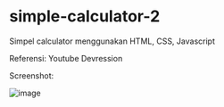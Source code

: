 # simple-calculator-2
Simpel calculator menggunakan HTML, CSS, Javascript

Referensi: Youtube Devression

Screenshot:

![image](https://user-images.githubusercontent.com/20454372/162561405-5f88443f-2620-4c59-812a-81c5eb908676.png)
